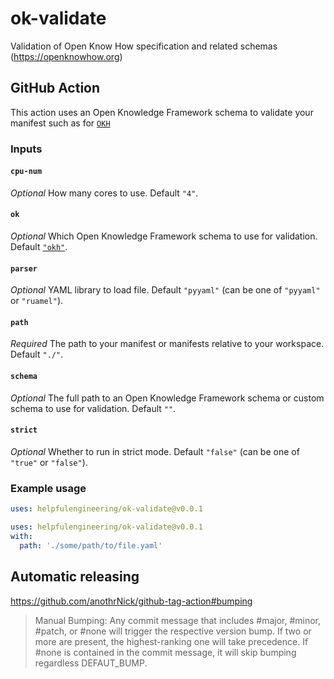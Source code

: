 # ok-validate

Validation of Open Know How specification and related schemas (https://openknowhow.org)
## GitHub Action

This action uses an Open Knowledge Framework schema to validate your manifest such as for [`OKH`](https://openknowhow.org/)

### Inputs

#### `cpu-num`

*Optional* How many cores to use. Default `"4"`.

#### `ok`

*Optional* Which Open Knowledge Framework schema to use for validation. Default [`"okh"`](./okv/schemas/okh.yaml).

#### `parser`

*Optional*  YAML library to load file. Default `"pyyaml"` (can be one of `"pyyaml"` or `"ruamel"`).

#### `path`

*Required* The path to your manifest or manifests relative to your workspace. Default `"./"`.

#### `schema`

*Optional* The full path to an Open Knowledge Framework schema or custom schema to use for validation. Default `""`.

#### `strict`

*Optional* Whether to run in strict mode. Default `"false"` (can be one of `"true"` or `"false"`).
### Example usage

```yaml
uses: helpfulengineering/ok-validate@v0.0.1
```

```yaml
uses: helpfulengineering/ok-validate@v0.0.1
with:
  path: './some/path/to/file.yaml'
```

## Automatic releasing

<https://github.com/anothrNick/github-tag-action#bumping>

> Manual Bumping: Any commit message that includes #major, #minor, #patch, or #none will trigger the
> respective version bump. If two or more are present, the highest-ranking one will take precedence.
> If #none is contained in the commit message, it will skip bumping regardless DEFAUT_BUMP.